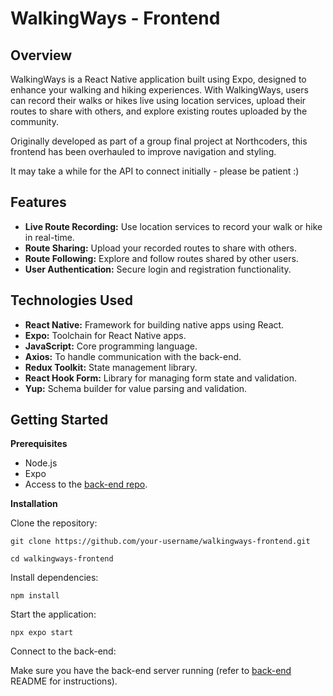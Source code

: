 # WalkingWays - Frontend
## Overview 

WalkingWays is a React Native application built using Expo, designed to enhance your walking and hiking experiences. With WalkingWays, users can record their walks or hikes live using location services, upload their routes to share with others, and explore existing routes uploaded by the community.

Originally developed as part of a group final project at Northcoders, this frontend has been overhauled to improve navigation and styling.

It may take a while for the API to connect initially - please be patient :)

## Features
 - **Live Route Recording:** Use location services to record your walk or
   hike in real-time.
 - **Route Sharing:** Upload your recorded routes to share with others.
 - **Route Following:** Explore and follow routes shared by other users.
 - **User Authentication:** Secure login and registration functionality.

## Technologies Used

  

 - **React Native:** Framework for building native apps using React. 
 - **Expo:** Toolchain for React Native apps. 
 - **JavaScript:** Core programming language.
 - **Axios:** To handle communication with the back-end. 
 - **Redux Toolkit:** State management library.
 - **React Hook Form:** Library for managing form state and validation.
 - **Yup:** Schema builder for value parsing and validation.

  

## Getting Started
**Prerequisites**

 - Node.js  
 - Expo 
 - Access to the [back-end repo](https://github.com/EllieD33/walk-the-line-backend).

**Installation**

Clone the repository:

    git clone https://github.com/your-username/walkingways-frontend.git

    cd walkingways-frontend

Install dependencies:

    npm install

Start the application:

    npx expo start

Connect to the back-end:

Make sure you have the back-end server running (refer to [back-end](https://github.com/EllieD33/walk-the-line-backend) README for instructions).
